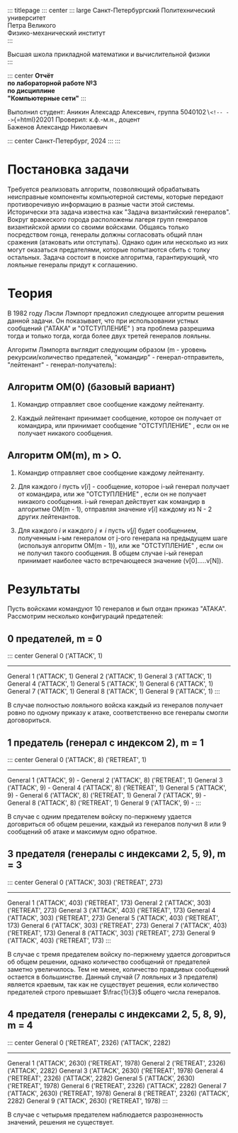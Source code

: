 ::: titlepage
::: center
::: large
Санкт-Петербургский Политехнический университет\
Петра Великого\
Физико-механический институт\
:::

Высшая школа прикладной математики и вычислительной физики\
:::

::: center
**Отчёт\
по лабораторной работе №3\
по дисциплине\
\"Компьютерные сети\"**
:::

Выполнил студент: Аникин Алексадр Алексевич,
группа 5040102$\backslash$`<!-- -->`{=html}20201 Проверил:
к.ф.-м.н., доцент Баженов Александр Николаевич

::: center
Санкт-Петербург, 2024
:::
:::

# Постановка задачи

Требуется реализовать алгоритм, позволяющий обрабатывать неисправные
компоненты компьютерной системы, которые передают противоречивую
информацию в разные части этой системы. Исторически эта задача известна
как \"Задача византийский генералов\". Вокруг вражеского города
расположены лагеря групп генералов византийской армии со своими
войсками. Общаясь только посредством гонца, генералы должны согласовать
общий план сражения (атаковать или отступать). Однако один или несколько
из них могут оказаться предателями, которые попытаются сбить с толку
остальных. Задача состоит в поиске алгоритма, гарантирующий, что
лояльные генералы придут к соглашению.

# Теория

В 1982 году Лэсли Лэмпорт предложил следующее алгоритм решения данной
задачи. Он показывает, что при использовании устных сообщений
(\"АТАКА\" и \"ОТСТУПЛЕНИЕ\" ) эта проблема разрешима тогда и только
тогда, когда более двух третей генералов лояльны.

Алгоритм Лэмпорта выглядит следующим образом (m - уровень
рекурсии/количество предателей, \"командир\" - генерал-отправитель,
\"лейтенант\" - генерал-получатель):

## Алгоритм OM(0) (базовый вариант)

1.  Командир отправляет свое сообщение каждому лейтенанту.

2.  Каждый лейтенант принимает сообщение, которое он получает от
    командира, или принимает сообщение \"ОТСТУПЛЕНИЕ\" , если он не
    получает никакого сообщения.

## Алгоритм OM(m), m \> O.

1.  Командир отправляет свое сообщение каждому лейтенанту.

2.  Для каждого $i$ пусть $v[i]$ - сообщение, которое i-ый генерал
    получает от командира, или же \"ОТСТУПЛЕНИЕ\" , если он не получает
    никакого сообщения. i-ый генерал действует как командир в алгоритме
    OM(m - 1), отправляя значение $v[i]$ каждому из N - 2 других
    лейтенантов.

3.  Для каждого $i$ и каждого $j \neq i$ пусть $v[j]$ будет сообщением,
    полученным i-ым генералом от j-ого генерала на предыдущем шаге
    (используя алгоритм OM(m - 1)), или же \"ОТСТУПЛЕНИЕ\" , если он не
    получил такого сообщения. В общем случае i-ый генерал принимает
    наиболее часто встречающееся значение (v\[0\]\.....v\[N\]).

# Результаты

Пусть войсками командуют 10 генералов и был отдан пркиказ \"АТАКА\".
Рассмотрим несколько конфигураций предателей:

## 0 предателей, m = 0

::: center
   General 0   ('ATTACK', 1)
  ----------- ---------------
   General 1   ('ATTACK', 1)
   General 2   ('ATTACK', 1)
   General 3   ('ATTACK', 1)
   General 4   ('ATTACK', 1)
   General 5   ('ATTACK', 1)
   General 6   ('ATTACK', 1)
   General 7   ('ATTACK', 1)
   General 8   ('ATTACK', 1)
   General 9   ('ATTACK', 1)
:::

В случае полностью лояльного войска каждый из генералов получает ровно
по одному приказу к атаке, соответственно все генералы смогли
договориться.

## 1 предатель (генерал с индексом 2), m = 1

::: center
   General 0   ('ATTACK', 8)   ('RETREAT', 1)
  ----------- --------------- ----------------
   General 1   ('ATTACK', 9)         \-
   General 2   ('ATTACK', 8)   ('RETREAT', 1)
   General 3   ('ATTACK', 9)         \-
   General 4   ('ATTACK', 8)   ('RETREAT', 1)
   General 5   ('ATTACK', 9)         \-
   General 6   ('ATTACK', 8)   ('RETREAT', 1)
   General 7   ('ATTACK', 9)         \-
   General 8   ('ATTACK', 8)   ('RETREAT', 1)
   General 9   ('ATTACK', 9)         \-
:::

В случае c одним предателем войску по-пержнему удается договриться об
общем решении, каждый из генералов получил 8 или 9 сообщений об атаке и
максимум одно обратное.

## 3 предателя (генералы с индексами 2, 5, 9), m = 3

::: center
   General 0   ('ATTACK', 303)   ('RETREAT', 273)
  ----------- ----------------- ------------------
   General 1   ('ATTACK', 403)   ('RETREAT', 173)
   General 2   ('ATTACK', 303)   ('RETREAT', 273)
   General 3   ('ATTACK', 403)   ('RETREAT', 173)
   General 4   ('ATTACK', 303)   ('RETREAT', 273)
   General 5   ('ATTACK', 403)   ('RETREAT', 173)
   General 6   ('ATTACK', 303)   ('RETREAT', 273)
   General 7   ('ATTACK', 403)   ('RETREAT', 173)
   General 8   ('ATTACK', 303)   ('RETREAT', 273)
   General 9   ('ATTACK', 403)   ('RETREAT', 173)
:::

В случае c тремя предателем войску по-пержнему удается договриться об
общем решении, однако количество сообщений от предателей заметно
увеличилось. Тем не менее, количество правдивых сообщений остается в
большинстве. Данный случай (7 лояльных и 3 предателя) является краевым,
так как не существует решения, если количество предателей строго
превышает $\frac{1}{3}$ общего числа генералов.

## 4 предателя (генералы с индексами 2, 5, 8, 9), m = 4

::: center
   General 0   ('RETREAT', 2326)   ('ATTACK', 2282)
  ----------- ------------------- -------------------
   General 1   ('ATTACK', 2630)    ('RETREAT', 1978)
   General 2   ('RETREAT', 2326)   ('ATTACK', 2282)
   General 3   ('ATTACK', 2630)    ('RETREAT', 1978)
   General 4   ('RETREAT', 2326)   ('ATTACK', 2282)
   General 5   ('ATTACK', 2630)    ('RETREAT', 1978)
   General 6   ('RETREAT', 2326)   ('ATTACK', 2282)
   General 7   ('ATTACK', 2630)    ('RETREAT', 1978)
   General 8   ('RETREAT', 2326)   ('ATTACK', 2282)
   General 9   ('ATTACK', 2630)    ('RETREAT', 1978)
:::

В случае c четырьмя предателем наблюдается разрозненность значений,
решения не существует.
